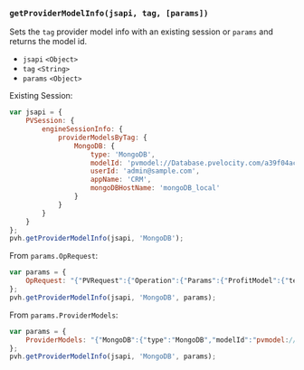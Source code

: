 ### ``getProviderModelInfo(jsapi, tag, [params])``
Sets the ``tag`` provider model info with an existing session or ``params`` and returns the model id.
- `jsapi` `<Object>`
- `tag` `<String>`
- `params` `<Object>`

Existing Session:
```js
var jsapi = {
    PVSession: {
        engineSessionInfo: {
            providerModelsByTag: {
                MongoDB: {
                    type: 'MongoDB',
                    modelId: 'pvmodel://Database.pvelocity.com/a39f04ac-a911-46bc-81b9-39eebf5a0802',
                    userId: 'admin@sample.com',
                    appName: 'CRM',
                    mongoDBHostName: 'mongoDB_local'
                }
            }
        }
    }
};
pvh.getProviderModelInfo(jsapi, 'MongoDB');
```

From ``params.OpRequest``:
```js
var params = {
	OpRequest: "{"PVRequest":{"Operation":{"Params":{"ProfitModel":{"text":"pvmodel://Database.pvelocity.com/a39f04ac-a911-46bc-81b9-39eebf5a0802"}}}}}"
};
pvh.getProviderModelInfo(jsapi, 'MongoDB', params);
```

From ``params.ProviderModels``:
```js
var params = {
	ProviderModels: "{"MongoDB":{"type":"MongoDB","modelId":"pvmodel://Database.pvelocity.com/a39f04ac-a911-46bc-81b9-39eebf5a0802","userId":"admin@sample.com","appName":"CRM","mongoDBHostName":"mongoDB_local"}}"
};
pvh.getProviderModelInfo(jsapi, 'MongoDB', params);
```